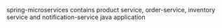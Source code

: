 spring-microservices contains product service, order-service, inventory service and notification-service java application

